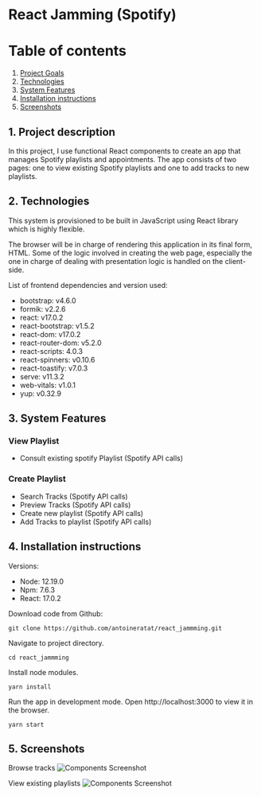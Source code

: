 # React Jamming (Spotify)

# Table of contents

1. [Project Goals](#description)
2. [Technologies](#tech)
3. [System Features](#sys-features)
4. [Installation instructions](#installation)
5. [Screenshots](#screenshots)

## 1. Project description<a name="description"></a>

In this project, I use functional React components to create an app that manages Spotify playlists and appointments. The app consists of two pages: one to view existing Spotify playlists and one to add tracks to new playlists.

## 2. Technologies<a name="tech"></a>

This system is provisioned to be built in JavaScript using React library which is highly flexible.

The browser will be in charge of rendering this application in its final form, HTML. Some of the logic involved in creating the web page, especially the one in charge of dealing with presentation logic is handled on the client-side.

List of frontend dependencies and version used:

-   bootstrap: v4.6.0
-   formik: v2.2.6
-   react: v17.0.2
-   react-bootstrap: v1.5.2
-   react-dom: v17.0.2
-   react-router-dom: v5.2.0
-   react-scripts: 4.0.3
-   react-spinners: v0.10.6
-   react-toastify: v7.0.3
-   serve: v11.3.2
-   web-vitals: v1.0.1
-   yup: v0.32.9

## 3. System Features<a name="sys-features"></a>

### View Playlist

-   Consult existing spotify Playlist (Spotify API calls)

### Create Playlist

-   Search Tracks (Spotify API calls)
-   Preview Tracks (Spotify API calls)
-   Create new playlist (Spotify API calls)
-   Add Tracks to playlist (Spotify API calls)

## 4. Installation instructions<a name="installation"></a>

Versions:

-   Node: 12.19.0
-   Npm: 7.6.3
-   React: 17.0.2

Download code from Github:

```shell
git clone https://github.com/antoineratat/react_jammming.git
```

Navigate to project directory.

```shell
cd react_jammming
```

Install node modules.

```shell
yarn install
```

Run the app in development mode. Open http://localhost:3000 to view it in the browser.

```shell
yarn start
```

## 5. Screenshots<a name="screenshots"></a>

Browse tracks ![Components Screenshot](https://templars.guru/app/github/react_jamming/jamming_create_playlist.PNG)

View existing playlists ![Components Screenshot](https://templars.guru/app/github/react_jamming/jamming_view_playlist.PNG)
